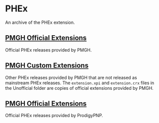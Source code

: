 # PHEx
An archive of the PHEx extension.


## [PMGH Official Extensions](https://github.com/ProdigyPNP/PHEx_backup/tree/main/files/PMGH_Official)
Official PHEx releases provided by PMGH.


## [PMGH Custom Extensions](https://github.com/ProdigyPNP/PHEx_backup/tree/main/files/PMGH_Unofficial)
Other PHEx releases provided by PMGH that are not released as mainstream PHEx releases.
The `extension.xpi` and `extension.crx` files in the Unofficial folder are copies of official extensions provided by PMGH.


## [PMGH Official Extensions](https://github.com/ProdigyPNP/PHEx_backup/tree/main/files/PMGH_Official)
Official PHEx releases provided by ProdigyPNP.
